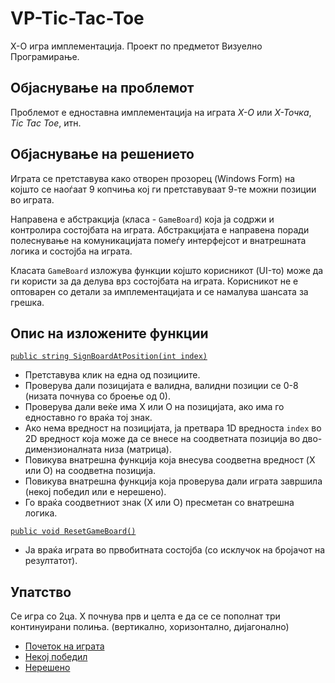 # VP-Tic-Tac-Toe
Х-О игра имплементација. Проект по предметот Визуелно Програмирање.

## Објаснување на проблемот
Проблемот е едноставна имплементација на играта *X-O* или *Х-Точка*, *Tic Tac Toe*, итн.

## Објаснување на решението
Играта се претставува како отворен прозорец (Windows Form) на којшто се наоѓаат 9 копчиња кој ги претставуваат 9-те можни позиции во играта.

Направена е абстракција (класа - `GameBoard`) која ја содржи и контролира состојбата на играта. Абстракцијата е направена поради полеснување на комуникацијата помеѓу интерфејсот и внатрешната логика и состојба на играта.

Класата `GameBoard` изложува функции којшто корисникот (UI-то) може да ги користи за да делува врз состојбата на играта. Корисникот не е оптоварен со детали за имплементацијата и се намалува шансата за грешка.

## Опис на изложените функции
[`public string SignBoardAtPosition(int index)`](https://imgur.com/a/CLm56ep)
- Претставува клик на една од позициите.
- Проверува дали позицијата е валидна, валидни позиции се 0-8 (низата почнува со броење од 0).
- Проверува дали веќе има X или О на позицијата, ако има го едноставно го враќа тој знак.
- Ако нема вредност на позицијата, ја претвара 1D вредноста `index` во 2D вредност која може да се внесе на соодветната позиција во дво-димензионалната низа (матрица).
- Повикува внатрешна функција која внесува соодветна вредност (X или О) на соодветна позиција.
- Повикува внатрешна функција која проверува дали играта завршила (некој победил или е нерешено).
- Го враќа соодветниот знак (Х или О) пресметан со внатрешна логика.

[`public void ResetGameBoard()`](https://imgur.com/a/Gf8Us4L)
- Ја враќа играта во првобитната состојба (со исклучок на бројачот на резултатот).

## Упатство
Се игра со 2ца. Х почнува прв и целта е да се се пополнат три континуирани полиња. (вертикално, хоризонтално, дијагонално)

- [Почеток на играта](https://imgur.com/a/s6m2dsk)
- [Некој победил](https://imgur.com/a/apbO5ST)
- [Нерешено](https://imgur.com/a/Y724tTt)
